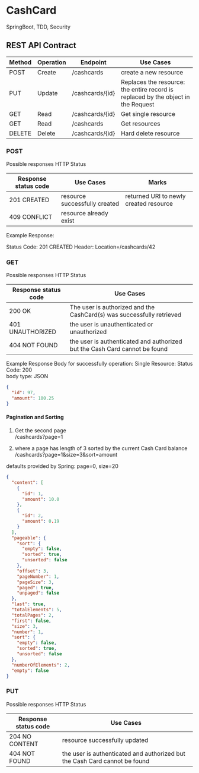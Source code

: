 # CashCard
SpringBoot, TDD, Security



## REST API Contract

| Method | Operation       | Endpoint        | Use Cases                                                                         |
|--------|-----------------|-----------------|-----------------------------------------------------------------------------------|
| POST   | Create          | /cashcards      | create a new resource                                                             |  
| PUT    | Update          | /cashcards/{id} | Replaces the resource: the entire record is replaced by the object in the Request |
| GET    | Read    | /cashcards/{id} | Get single resource                                                               | 
| GET    | Read    | /cashcards | Get resources                                                                     | 
| DELETE | Delete| /cashcards/{id} | Hard delete resource                                                              | 



### POST

Possible responses HTTP Status

| Response status code | Use Cases                     | Marks                                  |
|----------------------|-------------------------------|----------------------------------------|
| 201 CREATED          | resource successfully created | returned URI to newly created resource |
| 409 CONFLICT         | resource already exist        |                                        |

Example Response:

Status Code: 201 CREATED
Header: Location=/cashcards/42



### GET
Possible responses HTTP Status

| Response status code | Use Cases                                                                  |
|----------------------|----------------------------------------------------------------------------|
| 200 OK               | The user is authorized and the CashCard(s) was successfully retrieved      |
| 401 UNAUTHORIZED     | the user is unauthenticated or unauthorized                                | 
| 404 NOT FOUND        | the user is authenticated and authorized but the Cash Card cannot be found | 


Example Response Body for successfully operation:
Single Resource:
Status Code: 200 </br>
body type: JSON

```json
{
  "id": 97,
  "amount": 100.25
}
```

#### Pagination and Sorting

1. Get the second page </br>
/cashcards?page=1

2. where a page has length of 3 sorted by the current Cash Card balance </br>
/cashcards?page=1&size=3&sort=amount

 defaults provided by Spring: page=0, size=20

```json
{
  "content": [
    {
      "id": 1,
      "amount": 10.0
    },
    {
      "id": 2,
      "amount": 0.19
    }
  ],
  "pageable": {
    "sort": {
      "empty": false,
      "sorted": true,
      "unsorted": false
    },
    "offset": 3,
    "pageNumber": 1,
    "pageSize": 3,
    "paged": true,
    "unpaged": false
  },
  "last": true,
  "totalElements": 5,
  "totalPages": 2,
  "first": false,
  "size": 3,
  "number": 1,
  "sort": {
    "empty": false,
    "sorted": true,
    "unsorted": false
  },
  "numberOfElements": 2,
  "empty": false
}
```


### PUT
Possible responses HTTP Status

| Response status code | Use Cases                                                                  |
|----------------------|----------------------------------------------------------------------------|
| 204 NO CONTENT       | resource successfully updated                                              |
| 404 NOT FOUND        | the user is authenticated and authorized but the Cash Card cannot be found | 


